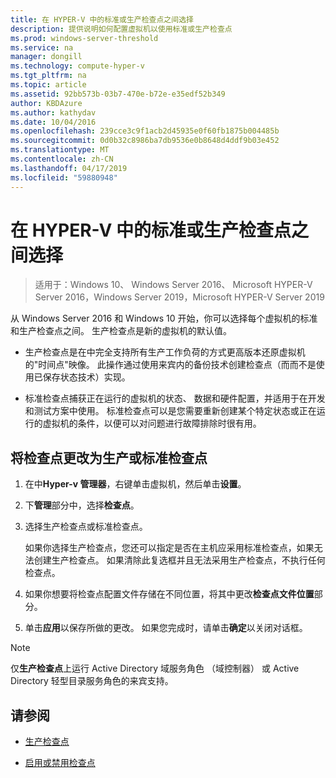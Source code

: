 ```yaml
---
title: 在 HYPER-V 中的标准或生产检查点之间选择
description: 提供说明如何配置虚拟机以使用标准或生产检查点
ms.prod: windows-server-threshold
ms.service: na
manager: dongill
ms.technology: compute-hyper-v
ms.tgt_pltfrm: na
ms.topic: article
ms.assetid: 92bb573b-03b7-470e-b72e-e35edf52b349
author: KBDAzure
ms.author: kathydav
ms.date: 10/04/2016
ms.openlocfilehash: 239cce3c9f1acb2d45935e0f60fb1875b004485b
ms.sourcegitcommit: 0d0b32c8986ba7db9536e0b8648d4ddf9b03e452
ms.translationtype: MT
ms.contentlocale: zh-CN
ms.lasthandoff: 04/17/2019
ms.locfileid: "59880948"
---
```

# <a name="choose-between-standard-or-production-checkpoints-in-hyper-v"></a>在 HYPER-V 中的标准或生产检查点之间选择

>适用于：Windows 10、 Windows Server 2016、 Microsoft HYPER-V Server 2016，Windows Server 2019，Microsoft HYPER-V Server 2019

  
从 Windows Server 2016 和 Windows 10 开始，你可以选择每个虚拟机的标准和生产检查点之间。 生产检查点是新的虚拟机的默认值。
  
- 生产检查点是在中完全支持所有生产工作负荷的方式更高版本还原虚拟机的"时间点"映像。 此操作通过使用来宾内的备份技术创建检查点（而而不是使用已保存状态技术）实现。  
  
- 标准检查点捕获正在运行的虚拟机的状态、 数据和硬件配置，并适用于在开发和测试方案中使用。 标准检查点可以是您需要重新创建某个特定状态或正在运行的虚拟机的条件，以便可以对问题进行故障排除时很有用。  
 
 ## <a name="change-checkpoints-to-production-or-standard-checkpoints"></a>将检查点更改为生产或标准检查点  
  
1.  在中**Hyper-v 管理器**，右键单击虚拟机，然后单击**设置**。  
  
2.  下**管理**部分中，选择**检查点**。  
  
3.  选择生产检查点或标准检查点。  
  
    如果你选择生产检查点，您还可以指定是否在主机应采用标准检查点，如果无法创建生产检查点。 如果清除此复选框并且无法采用生产检查点，不执行任何检查点。  
  
4.  如果你想要将检查点配置文件存储在不同位置，将其中更改**检查点文件位置**部分。  
  
5.  单击**应用**以保存所做的更改。 如果您完成时，请单击**确定**以关闭对话框。  
  
> [!NOTE]
> 仅**生产检查点**上运行 Active Directory 域服务角色 （域控制器） 或 Active Directory 轻型目录服务角色的来宾支持。

## <a name="see-also"></a>请参阅  
  
-   [生产检查点](../What-s-new-in-Hyper-V-on-Windows.md#BKMK_check)  
  
-   [启用或禁用检查点](Enable-or-disable-checkpoints-in-Hyper-V.md)  
  


